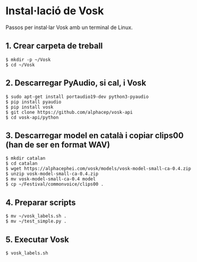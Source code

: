 # Instal·lació de Vosk
Passos per instal·lar Vosk amb un terminal de Linux.

## 1. Crear carpeta de treball
```
$ mkdir -p ~/Vosk
$ cd ~/Vosk
```

## 2. Descarregar PyAudio, si cal, i Vosk
```
$ sudo apt-get install portaudio19-dev python3-pyaudio
$ pip install pyaudio
$ pip install vosk
$ git clone https://github.com/alphacep/vosk-api
$ cd vosk-api/python
```

## 3. Descarregar model en català i copiar clips00 (han de ser en format WAV)
```
$ mkdir catalan
$ cd catalan
$ wget https://alphacephei.com/vosk/models/vosk-model-small-ca-0.4.zip
$ unzip vosk-model-small-ca-0.4.zip
$ mv vosk-model-small-ca-0.4 model
$ cp ~/Festival/commonvoice/clips00 .
```

## 4. Preparar scripts
```
$ mv ~/vosk_labels.sh .
$ mv ~/test_simple.py .
```

## 5. Executar Vosk
```
$ vosk_labels.sh
```
